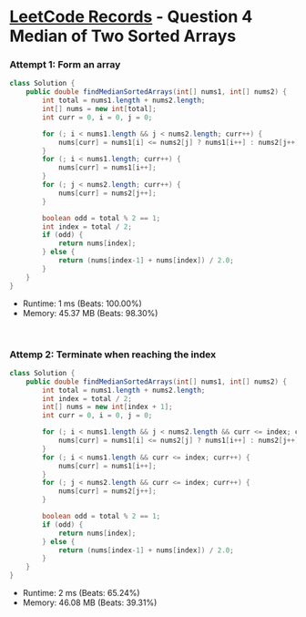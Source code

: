 # [LeetCode Records](../../README.md) - Question 4 Median of Two Sorted Arrays

### Attempt 1: Form an array
```java
class Solution {
    public double findMedianSortedArrays(int[] nums1, int[] nums2) {
        int total = nums1.length + nums2.length;
        int[] nums = new int[total];
        int curr = 0, i = 0, j = 0;

        for (; i < nums1.length && j < nums2.length; curr++) {
            nums[curr] = nums1[i] <= nums2[j] ? nums1[i++] : nums2[j++];
        }
        for (; i < nums1.length; curr++) {
            nums[curr] = nums1[i++];
        }
        for (; j < nums2.length; curr++) {
            nums[curr] = nums2[j++];
        }

        boolean odd = total % 2 == 1;
        int index = total / 2;
        if (odd) {
            return nums[index];
        } else {
            return (nums[index-1] + nums[index]) / 2.0;
        }
    }
}
```
- Runtime: 1 ms (Beats: 100.00%)
- Memory: 45.37 MB (Beats: 98.30%)

<br>

### Attemp 2: Terminate when reaching the index
```java
class Solution {
    public double findMedianSortedArrays(int[] nums1, int[] nums2) {
        int total = nums1.length + nums2.length;
        int index = total / 2;
        int[] nums = new int[index + 1];
        int curr = 0, i = 0, j = 0;

        for (; i < nums1.length && j < nums2.length && curr <= index; curr++) {
            nums[curr] = nums1[i] <= nums2[j] ? nums1[i++] : nums2[j++];
        }
        for (; i < nums1.length && curr <= index; curr++) {
            nums[curr] = nums1[i++];
        }
        for (; j < nums2.length && curr <= index; curr++) {
            nums[curr] = nums2[j++];
        }

        boolean odd = total % 2 == 1;
        if (odd) {
            return nums[index];
        } else {
            return (nums[index-1] + nums[index]) / 2.0;
        }
    }
}
```
- Runtime: 2 ms (Beats: 65.24%)
- Memory: 46.08 MB (Beats: 39.31%)

<br>
